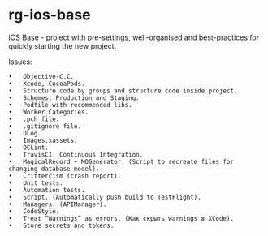 # rg-ios-base
iOS Base - project with pre-settings, well-organised and best-practices for quickly starting the new project.

Issues:

	•	Objective-C,C.
	•	Xcode, CocoaPods.
	•	Structure code by groups and structure code inside project.
	•	Schemes: Production and Staging.
	•	Podfile with recommended libs.	
	•	Worker Categories.
	•	.pch file.
	•	.gitignore file.
	•	DLog.
	•	Images.xassets.
	•	OCLint.
	•	TravisCI, Continuous Integration.
	•	MagicalRecord + MOGenerator. (Script to recreate files for changing database model).
	•	Crittercism (crash report).
	•	Unit tests.
	•	Automation tests.
	•	Script. (Automatically push build to TestFlight).
	•	Managers. (APIManager).
	•	CodeStyle.
	•	Treat “Warnings” as errors. (Как скрыть warnings в XCode).
	•	Store secrets and tokens.
